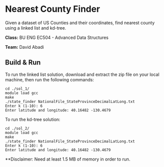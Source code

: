 # Nearest County Finder

Given a dataset of US Counties and their coordinates, find nearest county using a linked list and kd-tree.

**Class:** BU ENG EC504 - Advanced Data Structures

**Team:** David Abadi

## Build & Run

To run the linked list solution, download and extract the zip file on your local machine, then run the following commands:

```
cd ./sol_1/
module load gcc
make
./state_finder NationalFile_StateProvinceDecimalLatLong.txt
Enter k (1-10): 6
Enter latitude and longitude: 40.16482 -130.4679
```

To run the kd-tree solution:

```
cd ./sol_2/
module load gcc
make
./state_finder NationalFile_StateProvinceDecimalLatLong.txt
Enter k (1-10): 6
Enter latitude and longitude: 40.16482 -130.4679
```

\*\*Disclaimer: Need at least 1.5 MB of memory in order to run.
